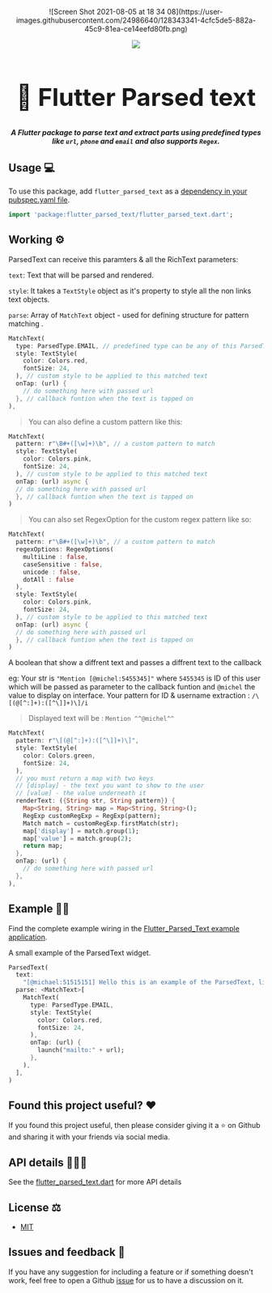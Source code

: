 
<p align="center">
![Screen Shot 2021-08-05 at 18 34 08](https://user-images.githubusercontent.com/24986640/128343341-4cfc5de5-882a-45c9-81ea-ce14eefd80fb.png)
</p>

<p align="center">
  <img src="https://media.giphy.com/media/XeGBgGGTVk514aGI0D/giphy.gif" />
  <h1 align="center" style="font-size: 48px;">🔗 Flutter Parsed text</h1>
  <h5 align="center">
A Flutter package to parse text and extract parts using predefined types like <code>url</code>, <code>phone</code> and <code>email</code> and also supports <code>Regex</code>.</h5>
</p>


## Usage 💻

To use this package, add `flutter_parsed_text` as a [dependency in your pubspec.yaml file](https://flutter.io/platform-plugins/).

```dart
import 'package:flutter_parsed_text/flutter_parsed_text.dart';
```

## Working ⚙️

ParsedText can receive this paramters & all the RichText parameters:

`text`: Text that will be parsed and rendered.

`style`: It takes a `TextStyle` object as it's property to style all the non links text objects.

`parse`: Array of `MatchText` object - used for defining structure for pattern matching .

```dart
MatchText(
  type: ParsedType.EMAIL, // predefined type can be any of this ParsedTypes
  style: TextStyle(
    color: Colors.red,
    fontSize: 24,
  ), // custom style to be applied to this matched text
  onTap: (url) {
    // do something here with passed url
  }, // callback funtion when the text is tapped on
),
```

>You can also define a custom pattern like this:

```dart
MatchText(
  pattern: r"\B#+([\w]+)\b", // a custom pattern to match
  style: TextStyle(
    color: Colors.pink,
    fontSize: 24,
  ), // custom style to be applied to this matched text
  onTap: (url) async {
  // do something here with passed url
  }, // callback funtion when the text is tapped on
)
```

>You can also set RegexOption for the custom regex pattern like so:

```dart
MatchText(
  pattern: r"\B#+([\w]+)\b", // a custom pattern to match
  regexOptions: RegexOptions(
    multiLine : false,
    caseSensitive : false,
    unicode : false,
    dotAll : false
  ),
  style: TextStyle(
    color: Colors.pink,
    fontSize: 24,
  ), // custom style to be applied to this matched text
  onTap: (url) async {
  // do something here with passed url
  }, // callback funtion when the text is tapped on
)
```

A boolean that show a diffrent text and passes a diffrent text to the callback

eg: Your str is `"Mention [@michel:5455345]"` where `5455345` is ID of this user which will be passed as parameter to the callback funtion and `@michel` the value to display on interface. Your pattern for ID & username extraction : `/\[(@[^:]+):([^\]]+)\]/i`

>Displayed text will be : `Mention ^^@michel^^`

```dart
MatchText(
  pattern: r"\[(@[^:]+):([^\]]+)\]",
  style: TextStyle(
    color: Colors.green,
    fontSize: 24,
  ),
  // you must return a map with two keys
  // [display] - the text you want to show to the user
  // [value] - the value underneath it
  renderText: ({String str, String pattern}) {
    Map<String, String> map = Map<String, String>();
    RegExp customRegExp = RegExp(pattern);
    Match match = customRegExp.firstMatch(str);
    map['display'] = match.group(1);
    map['value'] = match.group(2);
    return map;
  },
  onTap: (url) {
    // do something here with passed url
  },
),
```

## Example ✍🏻

Find the complete example wiring in the [Flutter_Parsed_Text example application](https://github.com/fayeed/flutter_parsed_text/blob/master/example/lib/main.dart).

A small example of the ParsedText widget.

```dart
ParsedText(
  text:
    "[@michael:51515151] Hello this is an example of the ParsedText, links like http://www.google.com or http://www.facebook.com are clickable and phone number 444-555-6666 can call too. But you can also do more with this package, for example Bob will change style and David too. foo@gmail.com And the magic number is 42! #react #react-native",
  parse: <MatchText>[
    MatchText(
      type: ParsedType.EMAIL,
      style: TextStyle(
        color: Colors.red,
        fontSize: 24,
      ),
      onTap: (url) {
        launch("mailto:" + url);
      },
    ),
  ],
)
```

## Found this project useful? ❤️
If you found this project useful, then please consider giving it a ⭐️ on Github and sharing it with your friends via social media.

## API details 👨🏻‍💻

See the [flutter_parsed_text.dart](https://github.com/fayeed/flutter_parsed_text/blob/master/lib/flutter_parsed_text.dart) for more API details

## License ⚖️
- [MIT](https://github.com/fayeed/dash_chat/blob/master/LICENSE)

## Issues and feedback 💭

If you have any suggestion for including a feature or if something doesn't work, feel free to open a Github [issue](https://github.com/fayeed/flutter_parsed_text/issues) for us to have a discussion on it.
